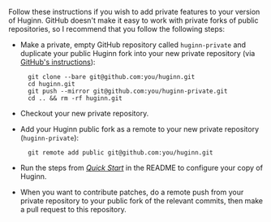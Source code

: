Follow these instructions if you wish to add private features to your version of Huginn. GitHub doesn't make it easy to work with private forks of public repositories, so I recommend that you follow the following steps:

- Make a private, empty GitHub repository called `huginn-private` and duplicate your public Huginn fork into your new private repository (via [GitHub's instructions](https://help.github.com/articles/duplicating-a-repository)):

        git clone --bare git@github.com:you/huginn.git
        cd huginn.git
        git push --mirror git@github.com:you/huginn-private.git
        cd .. && rm -rf huginn.git

- Checkout your new private repository.
- Add your Huginn public fork as a remote to your new private repository (`huginn-private`):

        git remote add public git@github.com:you/huginn.git

- Run the steps from [_Quick Start_](https://github.com/cantino/huginn#quick-start) in the README to configure your copy of Huginn.
- When you want to contribute patches, do a remote push from your private repository to your public fork of the relevant commits, then make a pull request to this repository.
